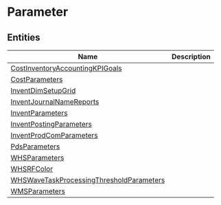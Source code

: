 
# Parameter


## Entities

|Name|Description|
|---|---|
|[CostInventoryAccountingKPIGoals](CostInventoryAccountingKPIGoals.cdm.json)||
|[CostParameters](CostParameters.cdm.json)||
|[InventDimSetupGrid](InventDimSetupGrid.cdm.json)||
|[InventJournalNameReports](InventJournalNameReports.cdm.json)||
|[InventParameters](InventParameters.cdm.json)||
|[InventPostingParameters](InventPostingParameters.cdm.json)||
|[InventProdComParameters](InventProdComParameters.cdm.json)||
|[PdsParameters](PdsParameters.cdm.json)||
|[WHSParameters](WHSParameters.cdm.json)||
|[WHSRFColor](WHSRFColor.cdm.json)||
|[WHSWaveTaskProcessingThresholdParameters](WHSWaveTaskProcessingThresholdParameters.cdm.json)||
|[WMSParameters](WMSParameters.cdm.json)||
